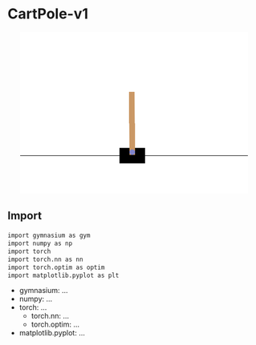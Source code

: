 # CartPole-v1

<p align="center">
  <img src="img/default.png" />
</p>


## Import

```
import gymnasium as gym
import numpy as np
import torch
import torch.nn as nn
import torch.optim as optim
import matplotlib.pyplot as plt
```

- gymnasium: ...
- numpy: ...
- torch: ...
  - torch.nn: ...
  - torch.optim: ...
- matplotlib.pyplot: ...
